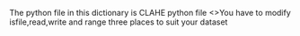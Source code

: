 The python file in this dictionary is CLAHE python file
<>You have to modify isfile,read,write and range three places to suit your dataset
